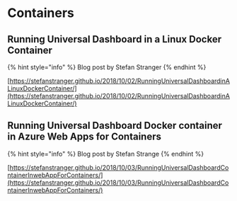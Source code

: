 # Containers

## Running Universal Dashboard in a Linux Docker Container

{% hint style="info" %}
Blog post by Stefan Stranger
{% endhint %}

[https://stefanstranger.github.io/2018/10/02/RunningUniversalDashboardinALinuxDockerContainer/](https://stefanstranger.github.io/2018/10/02/RunningUniversalDashboardinALinuxDockerContainer/)

## Running Universal Dashboard Docker container in Azure Web Apps for Containers

{% hint style="info" %}
Blog post by Stefan Strange
{% endhint %}

[https://stefanstranger.github.io/2018/10/03/RunningUniversalDashboardContainerInwebAppForContainers/](https://stefanstranger.github.io/2018/10/03/RunningUniversalDashboardContainerInwebAppForContainers/)

